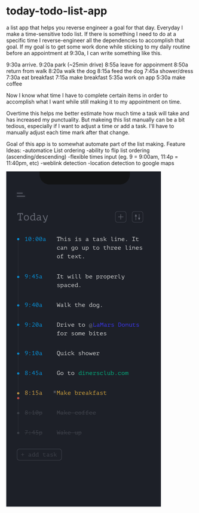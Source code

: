 # today-todo-list-app
a list app that helps you reverse engineer a goal for that day.
Everyday I make a time-sensitive todo list.
If there is something I need to do at a specific time I reverse-engineer all the dependencies to accomplish that goal.
If my goal is to get some work done while sticking to my daily routine before an appointment at 9:30a, I can write something like this.

  9:30a arrive.
  9:20a park (~25min drive)
  8:55a leave for appoinment
  8:50a return from walk
  8:20a walk the dog
  8:15a feed the dog
  7:45a shower/dress
  7:30a eat breakfast
  7:15a make breakfast
  5:35a work on app
  5:30a make coffee
  
Now I know what time I have to complete certain items in order to accomplish what I want while still making it to my appointment on time. 
  
Overtime this helps me better estimate how much time a task will take and has increased my punctuality. 
But makeing this list manually can be a bit tedious, especially if I want to adjust a time or add a task. I'll have to manually adjust each time mark after that change. 

Goal of this app is to somewhat automate part of the list making.
  Feature Ideas:
    -automatice List ordering
    -ability to flip list ordering (ascending/descending)
    -flexible times input (eg. 9 = 9:00am, 11:4p = 11:40pm, etc)
    -weblink detection
    -location detection to google maps

![](Design/exportSmall.png)
